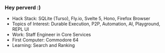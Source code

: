 ### Hey perverd :) 

- Hack Stack: SQLite (Turso), Fly.io, Svelte 5, Hono, Firefox Browser
- Topics of Interest: Durable Execution, P2P, Automation, AI, Playground, REPL UI
- Work: Staff Engineer in Core Services
- First Computer: Commodore 64
- Learning: Search and Ranking 


<!--
**hlobil/hlobil** is a ✨ _special_ ✨ repository because its `README.md` (this file) appears on your GitHub profile.

Here are some ideas to get you started:

- 🔭 I’m currently working on ...
- 🌱 I’m currently learning 
- 👯 I’m looking to collaborate on ...
- 🤔 I’m looking for help with ...
- 💬 Ask me about ...
- 📫 How to reach me: ...
- 😄 Pronouns: ...
- ⚡ Fun fact: ...
-->
